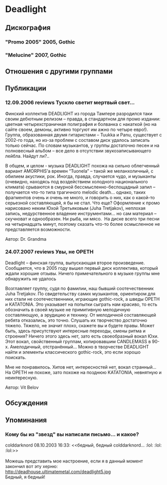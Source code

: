 # Deadlight



## Дискография

### "Promo 2005" 2005, Gothic



### "Melucine" 2007, Gothic




## Отношения с другими группами


## Публикации

### 12.09.2006 reviews Тускло светит мертвый свет…

<P>Финский коллектив DEADLIGHT из города Тампере разродился таки своим дебютным релизом – правда, в стандартном для промо издании: цветная четырехстраничная полиграфия и болванка с накаткой (но на сайте своем, демоны, активно торгуют им ажно по четыре евро!). Группа, образованная двумя гитаристами – Tuukka и Panu, существует с 2002-го года, но из-за проблем с составом диск удалось записать только сейчас. По словам музыкантов, у группы достаточно песен и на полновесный альбом – все дело в отсутствии звукозаписывающего лейбла. Найдут ли?..</P>
<P>В общем, и целом - музыка DEADLIGHT похожа на сильно облегченный вариант AMORPHIS’а времен “Tuonela” – такой же меланхоличный, с обилием акустики, рок. Иногда, правда, случается чудо, и музыканты (очевидно, находясь под воздействием холодного национального климата) срываются в смурной бессмысленно-беспощадный запил – получается что-то типа трагичного melodic death… однако, таких фрагментов очень и очень не много, и говорить о них, как о какой-то серьезной составляющей, я бы не стал. Что еще? Оформление к промо нарисовано неким Юхой Третьяковым (Juha Tretjakov), неплохая запись, недурственное владение инструментами… но сам материал – скучноват и однообразен. Ни рыба, ни мясо.&nbsp; На диске всего три песни на четырнадцать минут, поэтому сказать что-то более осмысленное не представляется возможности.</P>
Автор: Dr. Grandma

### 24.07.2007 reviews Увы, не OPETH

<P>Deadlight – финская группа, выпускающая второе произведение. Сообщается, что в 2005 году вышел первый диск коллектива, который ждали хорошие отзывы. Ничего примечательного в музыке группы мне обнаружить не удалось</P>
<P>Возглавляет группу, судя по фамилии, наш бывший соотечественник Juha Tretjakov. По свидетельству самих музыкантов, ориентиром для них стали не соотечественники, играющие gothic-rock, а шведы OPETH и KATATONIA. Это указывает на попытки сыграть нам красиво, то есть обозначить в своей музыке не примитивную мелодичную составляющую, а эрудицию и технику. От мелодичной составляющей ребята отказались, это точно. Слушать их творчество достаточно тяжело. Тяжело, не значит плохо, скажете вы и будете правы. Может быть, здесь присутствуют интересные переходы, смены ритма и строения? Ничего этого здесь нет, зато есть своеобразный вокал Юхи. Этот вокал, свойственный группам, копировавшим CANDLEMASS в 90-х. Амелодичный, отстранённый… Можно в творчестве DEADLIGHT найти и элементы классического gothic-rock, это если хорошо поискать.</P>
<P>Мне не понравилось. Хитов нет, интересностей нет, вокал странный… На OPETH не похоже, зато похоже на позднюю KATATONIA, невнятную и неинтересную.</P>
Автор: Vit Belov


## Обсуждения


## Упоминания

### Кому бы из "звезд" вы написали письмо... и какое?

colddarknord 08.10.2003 16:33:
&lt;&lt;бедный, бедный colddarknord... :lol: :lol: :lol:&gt;&gt;<BR><BR>Можешь представить мое настроение, если я в данный момент закончил вот эту херню: <A HREF="http://deadhouse.ultimatemetal.com/deadlight5.jpg" TARGET="_blank">http://deadhouse.ultimatemetal.com/deadlight5.jpg</A><BR>Бедный, я бедный!


